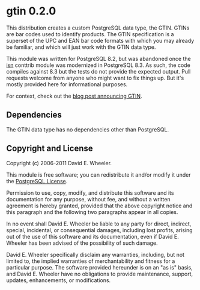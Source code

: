 gtin 0.2.0
==========

This distribution creates a custom PostgreSQL data type, the GTIN. GTINs are
bar codes used to identify products. The GTIN specification is a superset of
the UPC and EAN bar code formats with which you may already be familiar, and
which will just work with the GTIN data type.

This module was written for PostgreSQL 8.2, but was abandoned once the
[isn](http://www.postgresql.org/docs/current/static/isn.html) conttrib module
was modernized in PostgreSQL 8.3. As such, the code compiles against 8.3 but
the tests do not provide the expected output. Pull requests welcome from
anyone who might want to fix things up. But it's mostly provided here for
informational purposes.

For context, check out the [blog post announcing
GTIN](http://www.justatheory.com/computers/databases/postgresql/gtin-0.01.html).

Dependencies
------------
The GTIN data type has no dependencies other than PostgreSQL.

Copyright and License
---------------------

Copyright (c) 2006-2011 David E. Wheeler.

This module is free software; you can redistribute it and/or modify it under
the [PostgreSQL License](http://www.opensource.org/licenses/postgresql).

Permission to use, copy, modify, and distribute this software and its
documentation for any purpose, without fee, and without a written agreement is
hereby granted, provided that the above copyright notice and this paragraph
and the following two paragraphs appear in all copies.

In no event shall David E. Wheeler be liable to any party for direct,
indirect, special, incidental, or consequential damages, including lost
profits, arising out of the use of this software and its documentation, even
if David E. Wheeler has been advised of the possibility of such damage.

David E. Wheeler specifically disclaim any warranties, including, but not
limited to, the implied warranties of merchantability and fitness for a
particular purpose. The software provided hereunder is on an "as is" basis,
and David E. Wheeler have no obligations to provide maintenance, support,
updates, enhancements, or modifications.
